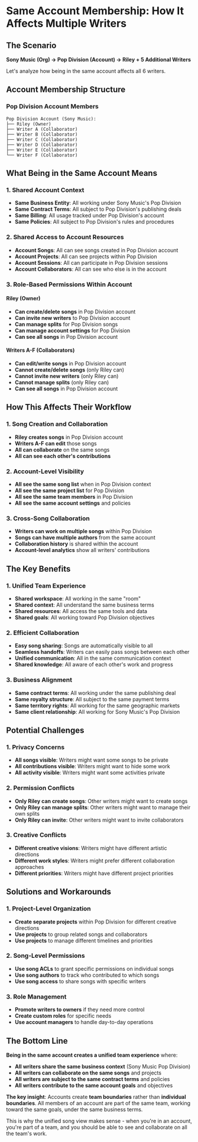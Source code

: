 # Same Account Membership: How It Affects Multiple Writers

## The Scenario

**Sony Music (Org) → Pop Division (Account) → Riley + 5 Additional Writers**

Let's analyze how being in the same account affects all 6 writers.

## Account Membership Structure

### **Pop Division Account Members**

```
Pop Division Account (Sony Music):
├── Riley (Owner)
├── Writer A (Collaborator)
├── Writer B (Collaborator)
├── Writer C (Collaborator)
├── Writer D (Collaborator)
├── Writer E (Collaborator)
└── Writer F (Collaborator)
```

## What Being in the Same Account Means

### **1. Shared Account Context**

- **Same Business Entity**: All working under Sony Music's Pop Division
- **Same Contract Terms**: All subject to Pop Division's publishing deals
- **Same Billing**: All usage tracked under Pop Division's account
- **Same Policies**: All subject to Pop Division's rules and procedures

### **2. Shared Access to Account Resources**

- **Account Songs**: All can see songs created in Pop Division account
- **Account Projects**: All can see projects within Pop Division
- **Account Sessions**: All can participate in Pop Division sessions
- **Account Collaborators**: All can see who else is in the account

### **3. Role-Based Permissions Within Account**

#### **Riley (Owner)**

- **Can create/delete songs** in Pop Division account
- **Can invite new writers** to Pop Division account
- **Can manage splits** for Pop Division songs
- **Can manage account settings** for Pop Division
- **Can see all songs** in Pop Division account

#### **Writers A-F (Collaborators)**

- **Can edit/write songs** in Pop Division account
- **Cannot create/delete songs** (only Riley can)
- **Cannot invite new writers** (only Riley can)
- **Cannot manage splits** (only Riley can)
- **Can see all songs** in Pop Division account

## How This Affects Their Workflow

### **1. Song Creation and Collaboration**

- **Riley creates songs** in Pop Division account
- **Writers A-F can edit** those songs
- **All can collaborate** on the same songs
- **All can see each other's contributions**

### **2. Account-Level Visibility**

- **All see the same song list** when in Pop Division context
- **All see the same project list** for Pop Division
- **All see the same team members** in Pop Division
- **All see the same account settings** and policies

### **3. Cross-Song Collaboration**

- **Writers can work on multiple songs** within Pop Division
- **Songs can have multiple authors** from the same account
- **Collaboration history** is shared within the account
- **Account-level analytics** show all writers' contributions

## The Key Benefits

### **1. Unified Team Experience**

- **Shared workspace**: All working in the same "room"
- **Shared context**: All understand the same business terms
- **Shared resources**: All access the same tools and data
- **Shared goals**: All working toward Pop Division objectives

### **2. Efficient Collaboration**

- **Easy song sharing**: Songs are automatically visible to all
- **Seamless handoffs**: Writers can easily pass songs between each other
- **Unified communication**: All in the same communication context
- **Shared knowledge**: All aware of each other's work and progress

### **3. Business Alignment**

- **Same contract terms**: All working under the same publishing deal
- **Same royalty structure**: All subject to the same payment terms
- **Same territory rights**: All working for the same geographic markets
- **Same client relationship**: All working for Sony Music's Pop Division

## Potential Challenges

### **1. Privacy Concerns**

- **All songs visible**: Writers might want some songs to be private
- **All contributions visible**: Writers might want to hide some work
- **All activity visible**: Writers might want some activities private

### **2. Permission Conflicts**

- **Only Riley can create songs**: Other writers might want to create songs
- **Only Riley can manage splits**: Other writers might want to manage their own splits
- **Only Riley can invite**: Other writers might want to invite collaborators

### **3. Creative Conflicts**

- **Different creative visions**: Writers might have different artistic directions
- **Different work styles**: Writers might prefer different collaboration approaches
- **Different priorities**: Writers might have different project priorities

## Solutions and Workarounds

### **1. Project-Level Organization**

- **Create separate projects** within Pop Division for different creative directions
- **Use projects** to group related songs and collaborators
- **Use projects** to manage different timelines and priorities

### **2. Song-Level Permissions**

- **Use song ACLs** to grant specific permissions on individual songs
- **Use song authors** to track who contributed to which songs
- **Use song access** to share songs with specific writers

### **3. Role Management**

- **Promote writers to owners** if they need more control
- **Create custom roles** for specific needs
- **Use account managers** to handle day-to-day operations

## The Bottom Line

**Being in the same account creates a unified team experience** where:

- **All writers share the same business context** (Sony Music Pop Division)
- **All writers can collaborate on the same songs** and projects
- **All writers are subject to the same contract terms** and policies
- **All writers contribute to the same account goals** and objectives

**The key insight**: Accounts create **team boundaries** rather than **individual boundaries**. All members of an account are part of the same team, working toward the same goals, under the same business terms.

This is why the unified song view makes sense - when you're in an account, you're part of a team, and you should be able to see and collaborate on all the team's work.

